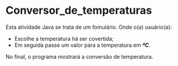 # Conversor_de_temperaturas
 Esta atividade Java se trata de um fomulário. Onde o(a) usuário(a):
- Escolhe a temperatura há ser covertida;
- Em seguida passe um valor para a temperatura em ***ºC***.

No final, o programa mostrará a conversão de temperatura. 
